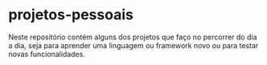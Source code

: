 # projetos-pessoais
Neste repositório contém alguns dos projetos que faço no percorrer do dia a dia, seja para aprender uma linguagem ou framework novo ou para testar novas funcionalidades.

